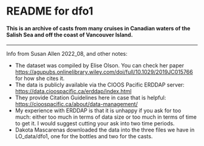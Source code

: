 # README for dfo1

#### This is an archive of casts from many cruises in Canadian waters of the Salish Sea and off the coast of Vancouver Island.

---

Info from Susan Allen 2022_08, and other notes:
- The dataset was compiled by Elise Olson.  You can check her paper
https://agupubs.onlinelibrary.wiley.com/doi/full/10.1029/2019JC015766
for how she cites it.
- The data is publicly available via the CIOOS Pacific ERDDAP server: https://data.cioospacific.ca/erddap/index.html
- They provide Citation Guidelines here in case that is helpful: https://cioospacific.ca/about/data-management/
- My experience with ERDDAP is that it is unhappy if you ask for too much: either too much in terms of data size or too much in terms of time to get it. I would suggest cutting your ask into two time periods.
- Dakota Mascarenas downloaded the data into the three files we have in LO_data/dfo1, one for the bottles and two for the casts.
